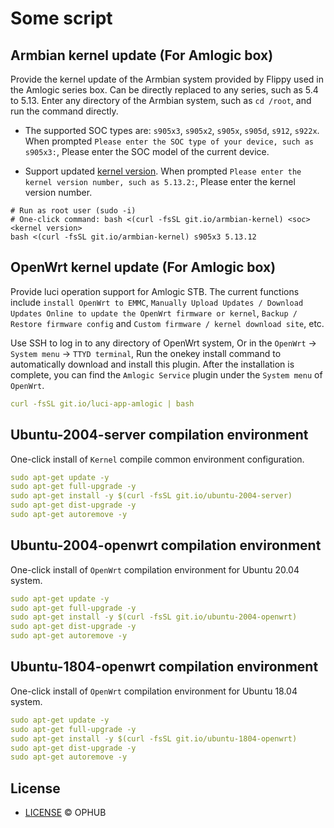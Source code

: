 # Some script

## Armbian kernel update (For Amlogic box)

Provide the kernel update of the Armbian system provided by Flippy used in the Amlogic series box. Can be directly replaced to any series, such as 5.4 to 5.13. Enter any directory of the Armbian system, such as `cd /root`, and run the command directly.

- The supported SOC types are: `s905x3`, `s905x2`, `s905x`, `s905d`, `s912`, `s922x`. When prompted `Please enter the SOC type of your device, such as s905x3:`, Please enter the SOC model of the current device.

- Support updated [kernel version](https://github.com/ophub/flippy-kernel/tree/main/library). When prompted `Please enter the kernel version number, such as 5.13.2:`, Please enter the kernel version number.

```shell
# Run as root user (sudo -i)
# One-click command: bash <(curl -fsSL git.io/armbian-kernel) <soc> <kernel version>
bash <(curl -fsSL git.io/armbian-kernel) s905x3 5.13.12
```

## OpenWrt kernel update (For Amlogic box)

Provide luci operation support for Amlogic STB. The current functions include `install OpenWrt to EMMC`, `Manually Upload Updates / Download Updates Online to update the OpenWrt firmware or kernel`, `Backup / Restore firmware config` and `Custom firmware / kernel download site`, etc.

Use SSH to log in to any directory of OpenWrt system, Or in the `OpenWrt` → `System menu` → `TTYD terminal`, Run the onekey install command to automatically download and install this plugin. After the installation is complete, you can find the `Amlogic Service` plugin under the `System menu` of `OpenWrt`.

```yaml
curl -fsSL git.io/luci-app-amlogic | bash
```

## Ubuntu-2004-server compilation environment

One-click install of `Kernel` compile common environment configuration.

```yaml
sudo apt-get update -y
sudo apt-get full-upgrade -y
sudo apt-get install -y $(curl -fsSL git.io/ubuntu-2004-server)
sudo apt-get dist-upgrade -y
sudo apt-get autoremove -y
```

## Ubuntu-2004-openwrt compilation environment

One-click install of `OpenWrt` compilation environment for Ubuntu 20.04 system.

```yaml
sudo apt-get update -y
sudo apt-get full-upgrade -y
sudo apt-get install -y $(curl -fsSL git.io/ubuntu-2004-openwrt)
sudo apt-get dist-upgrade -y
sudo apt-get autoremove -y
```

## Ubuntu-1804-openwrt compilation environment

One-click install of `OpenWrt` compilation environment for Ubuntu 18.04 system.

```yaml
sudo apt-get update -y
sudo apt-get full-upgrade -y
sudo apt-get install -y $(curl -fsSL git.io/ubuntu-1804-openwrt)
sudo apt-get dist-upgrade -y
sudo apt-get autoremove -y
```

## License
- [LICENSE](https://github.com/ophub/script/blob/main/LICENSE) © OPHUB

